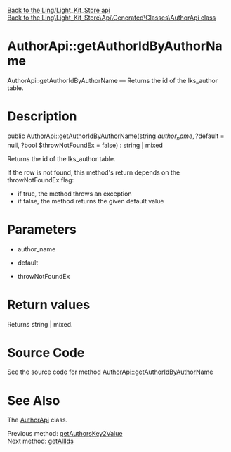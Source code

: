 [Back to the Ling/Light_Kit_Store api](https://github.com/lingtalfi/Light_Kit_Store/blob/master/doc/api/Ling/Light_Kit_Store.md)<br>
[Back to the Ling\Light_Kit_Store\Api\Generated\Classes\AuthorApi class](https://github.com/lingtalfi/Light_Kit_Store/blob/master/doc/api/Ling/Light_Kit_Store/Api/Generated/Classes/AuthorApi.md)


AuthorApi::getAuthorIdByAuthorName
================



AuthorApi::getAuthorIdByAuthorName — Returns the id of the lks_author table.




Description
================


public [AuthorApi::getAuthorIdByAuthorName](https://github.com/lingtalfi/Light_Kit_Store/blob/master/doc/api/Ling/Light_Kit_Store/Api/Generated/Classes/AuthorApi/getAuthorIdByAuthorName.md)(string $author_name, ?$default = null, ?bool $throwNotFoundEx = false) : string | mixed




Returns the id of the lks_author table.

If the row is not found, this method's return depends on the throwNotFoundEx flag:
- if true, the method throws an exception
- if false, the method returns the given default value




Parameters
================


- author_name

    

- default

    

- throwNotFoundEx

    


Return values
================

Returns string | mixed.








Source Code
===========
See the source code for method [AuthorApi::getAuthorIdByAuthorName](https://github.com/lingtalfi/Light_Kit_Store/blob/master/Api/Generated/Classes/AuthorApi.php#L272-L287)


See Also
================

The [AuthorApi](https://github.com/lingtalfi/Light_Kit_Store/blob/master/doc/api/Ling/Light_Kit_Store/Api/Generated/Classes/AuthorApi.md) class.

Previous method: [getAuthorsKey2Value](https://github.com/lingtalfi/Light_Kit_Store/blob/master/doc/api/Ling/Light_Kit_Store/Api/Generated/Classes/AuthorApi/getAuthorsKey2Value.md)<br>Next method: [getAllIds](https://github.com/lingtalfi/Light_Kit_Store/blob/master/doc/api/Ling/Light_Kit_Store/Api/Generated/Classes/AuthorApi/getAllIds.md)<br>

